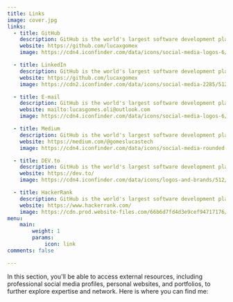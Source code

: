 ```yaml
---
title: Links
image: cover.jpg
links:
  - title: GitHub
    description: GitHub is the world's largest software development platform.
    website: https://github.com/lucaxgomex
    image: https://cdn4.iconfinder.com/data/icons/social-media-logos-6/512/71-github-256.png

  - title: LinkedIn
    description: GitHub is the world's largest software development platform.
    website: https://github.com/lucaxgomex
    image: https://cdn2.iconfinder.com/data/icons/social-media-2285/512/1_Linkedin_unofficial_colored_svg-512.png

  - title: E-mail
    description: GitHub is the world's largest software development platform.
    website: mailto:lucasgomes.oli@outlook.com
    image: https://cdn4.iconfinder.com/data/icons/social-media-logos-6/512/74-outlook-256.png

  - title: Medium
    description: GitHub is the world's largest software development platform.
    website: https://medium.com/@gomeslucastech
    image: https://cdn4.iconfinder.com/data/icons/social-media-rounded-corners/512/Medium_rounded_cr-512.png

  - title: DEV.to
    description: GitHub is the world's largest software development platform.
    website: https://dev.to/
    image: https://cdn4.iconfinder.com/data/icons/logos-and-brands/512/84_Dev_logo_logos-256.png

  - title: HackerRank
    description: GitHub is the world's largest software development platform.
    website: https://www.hackerrank.com/
    image: https://cdn.prod.website-files.com/66b6d7fd4d3e9cef94717176/670ee06a416476e6459b791a_LogoDark.svg 
menu:
    main: 
        weight: 1
        params:
            icon: link
comments: false

---
```


<!-- https://www.iconfinder.com/search?q=microsoft -->

In this section, you'll be able to access external resources, including professional social media profiles, personal websites, and portfolios, to further explore expertise and network. Here is where you can find me: